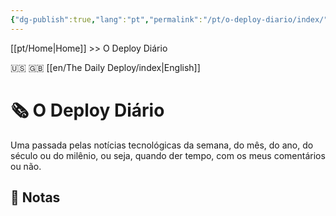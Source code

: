 ```yaml
---
{"dg-publish":true,"lang":"pt","permalink":"/pt/o-deploy-diario/index/","dgPassFrontmatter":true}
---
```


[[pt/Home\|Home]] >> O Deploy Diário

🇺🇸 🇬🇧 [[en/The Daily Deploy/index\|English]]
# 🗞️ O Deploy Diário

Uma passada pelas notícias tecnológicas da semana, do mês, do ano, do século ou do milênio, ou seja, quando der tempo, com os meus comentários ou não.

## 📒 Notas